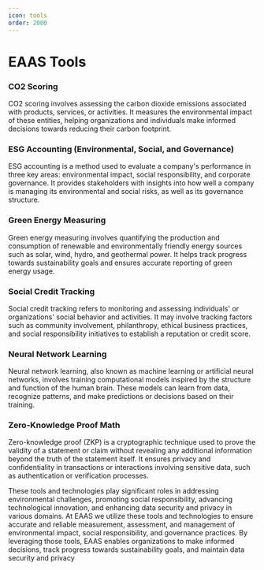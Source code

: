 ```yaml
---
icon: tools
order: 2000
---
```


# EAAS Tools


### CO2 Scoring

CO2 scoring involves assessing the carbon dioxide emissions associated with products, services, or activities. It measures the environmental impact of these entities, helping organizations and individuals make informed decisions towards reducing their carbon footprint.

### ESG Accounting (Environmental, Social, and Governance)

ESG accounting is a method used to evaluate a company's performance in three key areas: environmental impact, social responsibility, and corporate governance. It provides stakeholders with insights into how well a company is managing its environmental and social risks, as well as its governance structure.

### Green Energy Measuring

Green energy measuring involves quantifying the production and consumption of renewable and environmentally friendly energy sources such as solar, wind, hydro, and geothermal power. It helps track progress towards sustainability goals and ensures accurate reporting of green energy usage.

### Social Credit Tracking

Social credit tracking refers to monitoring and assessing individuals' or organizations' social behavior and activities. It may involve tracking factors such as community involvement, philanthropy, ethical business practices, and social responsibility initiatives to establish a reputation or credit score.

### Neural Network Learning

Neural network learning, also known as machine learning or artificial neural networks, involves training computational models inspired by the structure and function of the human brain. These models can learn from data, recognize patterns, and make predictions or decisions based on their training.

### Zero-Knowledge Proof Math

Zero-knowledge proof (ZKP) is a cryptographic technique used to prove the validity of a statement or claim without revealing any additional information beyond the truth of the statement itself. It ensures privacy and confidentiality in transactions or interactions involving sensitive data, such as authentication or verification processes.



These tools and technologies play significant roles in addressing environmental challenges, promoting social responsibility, advancing technological innovation, and enhancing data security and privacy in various domains. At EAAS we utilize these tools and technologies to ensure accurate and reliable measurement, assessment, and management of environmental impact, social responsibility, and governance practices. By leveraging those tools, EAAS enables organizations to make informed decisions, track progress towards sustainability goals, and maintain data security and privacy